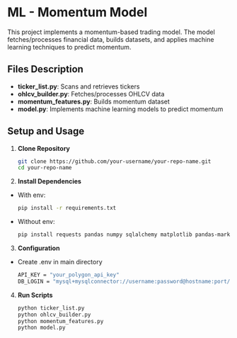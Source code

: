 # ML - Momentum Model

This project implements a momentum-based trading model. The model fetches/processes financial data, builds datasets, and applies machine learning techniques to predict momentum.

## Files Description
- **ticker_list.py**: Scans and retrieves tickers
- **ohlcv_builder.py**: Fetches/processes OHLCV data
- **momentum_features.py**: Builds momentum dataset
- **model.py**: Implements machine learning models to predict momentum

## Setup and Usage

1. **Clone Repository**
   ```bash
   git clone https://github.com/your-username/your-repo-name.git
   cd your-repo-name
2. **Install Dependencies**
- With env:
   ```bash
   pip install -r requirements.txt
- Without env:
   ```bash
   pip install requests pandas numpy sqlalchemy matplotlib pandas-market-calendars pmdarima scikit-learn python-dotenv
3. **Configuration**
- Create .env in main directory
   ```bash
   API_KEY = "your_polygon_api_key"
   DB_LOGIN = "mysql+mysqlconnector://username:password@hostname:port/database"
4. **Run Scripts**
   ```bash
   python ticker_list.py
   python ohlcv_builder.py
   python momentum_features.py
   python model.py
